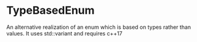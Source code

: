 # TypeBasedEnum
An alternative realization of an enum which is based on types rather than values. It uses std::variant and requires c++17
